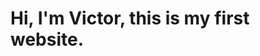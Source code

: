 <html>
  <head>
    <title>Me, Myself and I</title>
    <meta name="viewport" content="width=device-width, initial-scale=1">
  </head>
    <body>
  <h1>Hi, I'm Victor, this is my first website.</h1>  
    </body>
</html>
